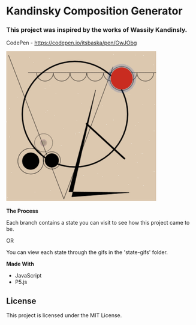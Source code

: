 # Kandinsky Composition Generator

### This project was inspired by the works of Wassily Kandinsly.

CodePen - https://codepen.io/itsbaska/pen/GwJObg

![Composition](./state-gifs/state8.gif)

**The Process**

Each branch contains a state you can visit to see how this project came to be.

OR

You can view each state through the gifs in the 'state-gifs' folder.

**Made With**

- JavaScript
- P5.js

## License

This project is licensed under the MIT License.
